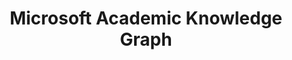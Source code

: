 ---
layout: default
citation: '@inproceedings{DBLP:conf/semweb/Farber19,   author    = {Michael F{\"{a}}rber},   title     =
  "{The Microsoft Academic Knowledge Graph: {A} Linked Data Source with 8 Billion
  Triples of Scholarly Data}",   booktitle = "{Proceedings of the 18th International
  Semantic Web Conference}",   series    = "{ISWC''19}",   location  = "{Auckland,
  New Zealand}",   pages     = {113--129},   year      = {2019},   url       = {https://doi.org/10.1007/978-3-030-30796-7\_8},   doi       =
  {10.1007/978-3-030-30796-7\_8} }'
code: https://github.com/michaelfaerber/makg-linking
contributors: Michael Färber
cost: None
description: A large RDF data set with over eight billion triples with information
  about scientific publications and related entities, such as authors, institutions,
  journals, and fields of study. The data set is based on the Microsoft Academic Graph
  and licensed under the Open Data Attributions license. Furthermore, we provide entity
  embeddings for all 210M represented scientific papers.
last_edit: Wed, 01 Dec 2021 19:36:10 GMT
location: http://ma-graph.org/
record_creation_timestamp: 12/3/2020 17:20:46
slug: /makg
tags:
- citation
- scholarly literature
terms_of_use: Open Data Commons Attribution License (ODC-By) v1.0
title: Microsoft Academic Knowledge Graph
uuid: 6f3605ad-5edb-4a73-8b3b-6d6d35064d4c
---